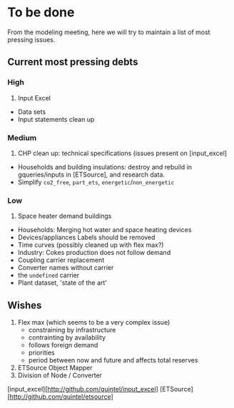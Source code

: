 # To be done

From the modeling meeting, here we will try to maintain a list of most pressing
issues.

## Current most pressing debts

### High

1. Input Excel
* Data sets
* Input statements clean up

### Medium

1. CHP clean up: technical specifications (issues present on [input_excel]
* Households and building insulations: destroy and rebuild in gqueries/inputs
   in [ETSource], and research data.
* Simplify `co2_free`, `part_ets`, `energetic`/`non_energetic`

### Low

1. Space heater demand buildings
* Households: Merging hot water and space heating devices 
* Devices/appliances Labels should be removed
* Time curves (possibly cleaned up with flex max?)
* Industry: Cokes production does not follow demand
* Coupling carrier replacement
* Converter names without carrier
* the `undefined` carrier
* Plant dataset, 'state of the art'


## Wishes

1. Flex max (which seems to be a very complex issue)
   * constraining by infrastructure
   * contrainting by availability
   * follows foreign demand
   * priorities
   * period between now and future and affects total reserves
2. ETSource Object Mapper
3. Division of Node / Converter


[input_excel][http://github.com/quintel/input_excel]
[ETSource][http://github.com/quintel/etsource]
